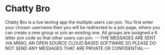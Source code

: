 # Chatty Bro

Chatty Bro is a live texting app the multiple users can join. 
You first enter your chosen username then you will be redirected to a join page, where you can create a new group or join an existing one.
All groups are assigned a 6 letter join code so that other users can join. 
---THE MESSAGES ARE SENT VIA MINIO, AN OPEN SOURCE CLOUD BASED SOFTWARE SO PLEASE DO NOT SEND ANY MESSAGES THAT ARE PRIVATE OR CONFIDENTIAL---
